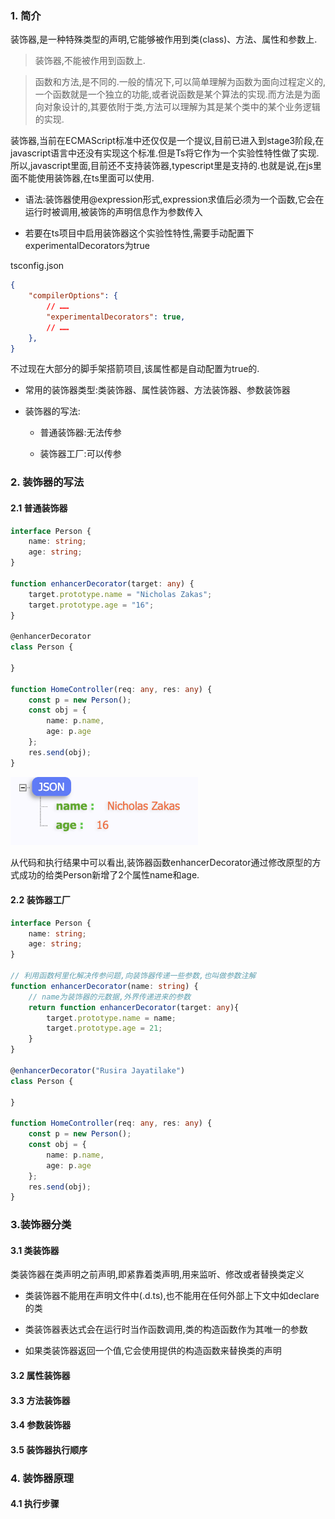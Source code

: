 ### 1. 简介

装饰器,是一种特殊类型的声明,它能够被作用到类(class)、方法、属性和参数上.

> 装饰器,不能被作用到函数上.

> 函数和方法,是不同的.一般的情况下,可以简单理解为函数为面向过程定义的,一个函数就是一个独立的功能,或者说函数是某个算法的实现.而方法是为面向对象设计的,其要依附于类,方法可以理解为其是某个类中的某个业务逻辑的实现.

装饰器,当前在ECMAScript标准中还仅仅是一个提议,目前已进入到stage3阶段,在javascript语言中还没有实现这个标准.但是Ts将它作为一个实验性特性做了实现.所以,javascript里面,目前还不支持装饰器,typescript里是支持的.也就是说,在js里面不能使用装饰器,在ts里面可以使用.

- 语法:装饰器使用@expression形式,expression求值后必须为一个函数,它会在运行时被调用,被装饰的声明信息作为参数传入

- 若要在ts项目中启用装饰器这个实验性特性,需要手动配置下experimentalDecorators为true

tsconfig.json

```json
{
    "compilerOptions": {
        // ……
        "experimentalDecorators": true,
        // ……
    },
}
```

不过现在大部分的脚手架搭箭项目,该属性都是自动配置为true的.

- 常用的装饰器类型:类装饰器、属性装饰器、方法装饰器、参数装饰器

- 装饰器的写法:

    * 普通装饰器:无法传参

    * 装饰器工厂:可以传参

### 2. 装饰器的写法

#### 2.1 普通装饰器

```ts
interface Person {
    name: string;
    age: string;
}

function enhancerDecorator(target: any) {
    target.prototype.name = "Nicholas Zakas";
    target.prototype.age = "16";
}

@enhancerDecorator
class Person {
    
}

function HomeController(req: any, res: any) {
    const p = new Person();
    const obj = {
        name: p.name,
        age: p.age
    };
    res.send(obj);
}
```

<img src="./images/i66.png" width="300" />

从代码和执行结果中可以看出,装饰器函数enhancerDecorator通过修改原型的方式成功的给类Person新增了2个属性name和age.

#### 2.2 装饰器工厂

```ts
interface Person {
    name: string;
    age: string;
}

// 利用函数柯里化解决传参问题,向装饰器传递一些参数,也叫做参数注解
function enhancerDecorator(name: string) {
    // name为装饰器的元数据,外界传递进来的参数
    return function enhancerDecorator(target: any){
        target.prototype.name = name;
        target.prototype.age = 21;
    }
}

@enhancerDecorator("Rusira Jayatilake")
class Person {
    
}

function HomeController(req: any, res: any) {
    const p = new Person();
    const obj = {
        name: p.name,
        age: p.age
    };
    res.send(obj);
}
```

### 3.装饰器分类

#### 3.1 类装饰器

类装饰器在类声明之前声明,即紧靠着类声明,用来监听、修改或者替换类定义

- 类装饰器不能用在声明文件中(.d.ts),也不能用在任何外部上下文中如declare的类

- 类装饰器表达式会在运行时当作函数调用,类的构造函数作为其唯一的参数

- 如果类装饰器返回一个值,它会使用提供的构造函数来替换类的声明

#### 3.2 属性装饰器

#### 3.3 方法装饰器

#### 3.4 参数装饰器

#### 3.5 装饰器执行顺序

### 4. 装饰器原理

#### 4.1 执行步骤